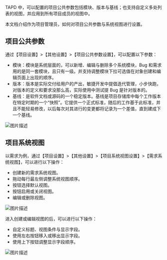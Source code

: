 TAPD 中，可以配置的项目公共参数包括模块、版本与基线；也支持自定义多处列表的视图，并应用到所有项目成员的视图中。

本文档介绍作为项目管理员，如何对项目公共参数与系统视图进行设置。

 

## 项目公共参数

通过【项目设置】>【其他设置】>【项目公共参数设置】，可以配置以下参数：

- 模块：模块是系统层面的，可以新增、编辑与删除多个系统模块，Bug 和需求用的是同一套模块，且只有一级。并支持调整模块下拉可选值在对象创建和编辑页面上出现的顺序。
- 版本：版本是实际交付给用户的产出，敏捷开发中提倡迭代管理，小步快跑，对版本的定义和要求没那么高，实际使用中测试提 Bug 是针对版本的。
- 基线：是软件文档或源码的一个稳定版本。基线是项目存储库中每个工作版本在特定时期的一个“快照”。它提供一个正式标准，随后的工作基于此标准，并且不能轻易修改，以后每次对其进行的变更都将记录为一个差值，直到建成下一个基线。


![图片描述](https://main.qcloudimg.com/raw/94a8a71d0ce4f2d2be6af2bc097d4e05.png)

 

## 项目系统视图

以需求为例，通过【项目设置】>【其他设置】>【项目系统视图设置】>【需求系统视图】，可以进行以下操作：

- 创建新的需求系统视图。
- 拖动每行最左侧调整系统视图顺序。
- 按钮选择默认视图。
- 按钮启用或关闭视图。
- 编辑或删除视图。

  

![图片描述](https://main.qcloudimg.com/raw/d433a715d00b127ea7644d58864946ec.png)

进入创建或编辑视图的后，可以进行以下操作：

- 自定义标题、视图条件与显示字段。
- 使用左右按钮移入或移出显示字段。
- 使用上下按钮调整显示字段顺序。

  
![图片描述](https://main.qcloudimg.com/raw/128707218bf2ad70ca75ce3434d6ba4f.png)

